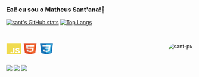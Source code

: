 ### Eai! eu sou o Matheus Sant'ana!👋

[![sant's GitHub stats](https://github-readme-stats.vercel.app/api?username=Msvnt&show_icons=true&theme=codeSTACKr)](https://github.com/msvnt/github-readme-stats)
[![Top Langs](https://github-readme-stats.vercel.app/api/top-langs/?username=msvnt&show_icons=true&theme=codeSTACKr)](https://github.com/msvnt/github-readme-stats)

##

<div style="display: inline_block"><br>
  <img align="center" alt="sant-Js" height="30" width="40" src="https://raw.githubusercontent.com/devicons/devicon/master/icons/javascript/javascript-plain.svg">
  <img align="center" alt="sant-HTML" height="30" width="40" src="https://raw.githubusercontent.com/devicons/devicon/master/icons/html5/html5-original.svg">
  <img align="center" alt="sant-CSS" height="30" width="40" src="https://raw.githubusercontent.com/devicons/devicon/master/icons/css3/css3-original.svg">
  
  <img align="right" alt="sant-pic" height="175" style="border-radius:25px;" src="https://cdn.discordapp.com/attachments/1044409061749309463/1072357702136778782/Icon.gif_1.gif?width=700&height=1000">
</div>

##

<div> 
  
 <a href="https://discord.gg/J4KcC46WHM" target="_blank"><img src="https://img.shields.io/badge/Discord-7289DA?style=for-the-badge&logo=discord&logoColor=white" target="_blank"></a> 
  <a href = "mailto:matheus_santana@id.uff.br"><img src="https://img.shields.io/badge/Gmail-D14836?style=for-the-badge&logo=gmail&logoColor=white"></a>
  <a href="https://www.linkedin.com/in/matheus-santana-rosa/" target="_blank"><img src="https://img.shields.io/badge/-LinkedIn-%230077B5?style=for-the-badge&logo=linkedin&logoColor=white" target="_blank"></a> 
  
</div>
